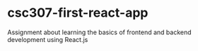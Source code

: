 # csc307-first-react-app

Assignment about learning the basics of frontend and backend development using React.js
